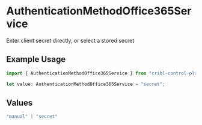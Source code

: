 # AuthenticationMethodOffice365Service

Enter client secret directly, or select a stored secret

## Example Usage

```typescript
import { AuthenticationMethodOffice365Service } from "cribl-control-plane/models/operations";

let value: AuthenticationMethodOffice365Service = "secret";
```

## Values

```typescript
"manual" | "secret"
```